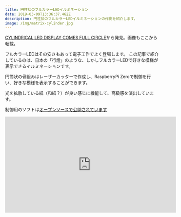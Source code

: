 ```yaml
---
title: 円柱状のフルカラーLEDイルミネーション
date: 2019-03-09T13:36:37.462Z
description: 円柱状のフルカラーLEDイルミネーションの作例を紹介します。
image: /img/matrix-cylinder.jpg
---
```

[CYLINDRICAL LED DISPLAY COMES FULL CIRCLE](https://hackaday.com/2019/03/05/cylindrical-led-display-comes-full-circle/)から発見。画像もここから転載。

フルカラーLEDはその安さもあって電子工作でよく登場します。
この記事で紹介しているのは、日本の「行燈」のような、しかしフルカラーLEDで好きな模様が表示できるイルミネーションです。

円筒状の骨組みはレーザーカッターで作成し、RaspberryPi Zeroで制御を行い、好きな模様を表示することができます。

光を拡散している紙（和紙？）が良い感じに機能して、高級感を演出しています。

制御用のソフトは[オープンソースで公開されています](https://github.com/makeTVee/ledcylinder)

<iframe width="560" height="315" src="https://www.youtube.com/embed/2VNS9aFNEW0" frameborder="0" allow="accelerometer; autoplay; encrypted-media; gyroscope; picture-in-picture" allowfullscreen></iframe>

